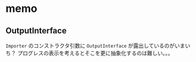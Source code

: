 # memo

## OutputInterface

`Importer` のコンストラクタ引数に `OutputInterface` が露出しているのがいまいち？
プログレスの表示を考えるとそこを更に抽象化するのは難しい。。。
